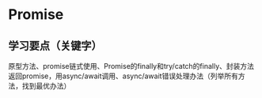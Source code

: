 # Promise

## 学习要点（关键字）
原型方法、promise链式使用、Promise的finally和try/catch的finally、封装方法返回promise，用async/await调用、async/await错误处理办法（列举所有方法，找到最优办法）

